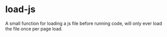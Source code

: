 # load-js
A small function for loading a js file before running code, will only ever load the file once per page load.
